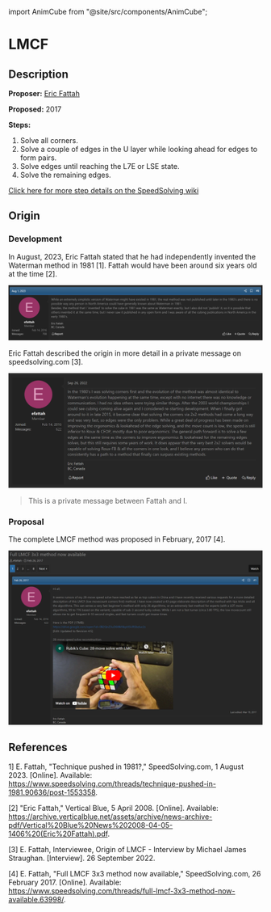 import AnimCube from "@site/src/components/AnimCube";

# LMCF

<AnimCube params="buttonbar=0&position=lluuu&scale=6&hint=10&hintborder=1&borderwidth=10&facelets=ylyyylylywwwlwlwwwbbbdbdblbgggdgdgggooooooooorlrlrrrrr" width="400px" height="400px" />

## Description

**Proposer:** [Eric Fattah](CubingContributors/MethodDevelopers.md#fattah-eric)

**Proposed:** 2017

**Steps:**

1. Solve all corners.
2. Solve a couple of edges in the U layer while looking ahead for edges to form pairs.
3. Solve edges until reaching the L7E or LSE state.
4. Solve the remaining edges.

[Click here for more step details on the SpeedSolving wiki](https://www.speedsolving.com/wiki/index.php/LMCF)

## Origin

### Development

In August, 2023, Eric Fattah stated that he had independently invented the Waterman method in 1981 [1]. Fattah would have been around six years old at the time [2].

![](img/LMCF/Fattah1.png)

Eric Fattah described the origin in more detail in a private message on speedsolving.com [3].

![](img/LMCF/Fattah2.png)

>This is a private message between Fattah and I.

### Proposal

The complete LMCF method was proposed in February, 2017 [4].

![](img/LMCF/Proposal.png)

## References

1] E. Fattah, "Technique pushed in 1981?," SpeedSolving.com, 1 August 2023. [Online]. Available: https://www.speedsolving.com/threads/technique-pushed-in-1981.90636/post-1553358.

[2] "Eric Fattah," Vertical Blue, 5 April 2008. [Online]. Available: https://archive.verticalblue.net/assets/archive/news-archive-pdf/Vertical%20Blue%20News%202008-04-05-1406%20(Eric%20Fattah).pdf.

[3] E. Fattah, Interviewee, Origin of LMCF - Interview by Michael James Straughan. [Interview]. 26 September 2022.

[4] E. Fattah, "Full LMCF 3x3 method now available," SpeedSolving.com, 26 February 2017. [Online]. Available: https://www.speedsolving.com/threads/full-lmcf-3x3-method-now-available.63998/.